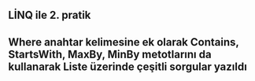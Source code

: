 ## LİNQ ile 2. pratik
## Where anahtar kelimesine ek olarak Contains, StartsWith, MaxBy, MinBy metotlarını da kullanarak Liste üzerinde çeşitli sorgular yazıldı
